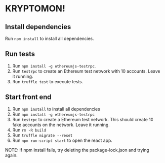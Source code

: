 # KRYPTOMON!

## Install dependencies
Run `npm install` to install all dependencies.

## Run tests
1. Run `npm install -g ethereumjs-testrpc`.
2. Run `testrpc` to create an Ethereum test network with 10 accounts. Leave it running.
3. Run `truffle test` to execute tests.

## Start front end
1. Run `npm install` to install all dependencies
2. Run `npm install -g ethereumjs-testrpc`
3. Run `testrpc` to create a Ethereum test network. This should create 10 fake accounts on the network. Leave it running.
4. Run `rm -R build`
5. Run `truffle migrate --reset`
6. Run `npm run-script start` to open the react app.

NOTE: If npm install fails, try deleting the package-lock.json and
trying again.
